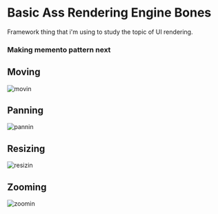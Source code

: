 <h1>Basic Ass Rendering Engine Bones</h1>
<p>Framework thing that i'm using to study the topic of UI rendering.</p>
<h3>Making memento pattern next</h3>
<h2>Moving</h2>

![movin](https://github.com/AlgumCorrupto/B.A.R.E.-Bones/assets/112904295/bcfc06d4-d935-4568-8f0c-8eed48dd6869)
<h2>Panning</h2>

![pannin](https://github.com/AlgumCorrupto/B.A.R.E.-Bones/assets/112904295/04978f9f-394e-4ae9-91dd-a98378f4e657)
<h2>Resizing</h2>

![resizin](https://github.com/AlgumCorrupto/B.A.R.E.-Bones/assets/112904295/5f1f26fd-26e3-4db1-890b-b730947e1beb)
<h2>Zooming</h2>

![zoomin](https://github.com/AlgumCorrupto/B.A.R.E.-Bones/assets/112904295/edaa0c04-893f-4f16-9298-c6f8ac600377)

